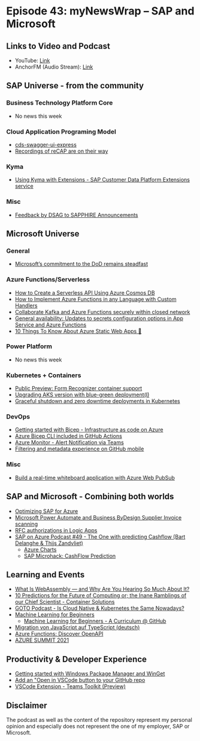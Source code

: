 # Episode 43: myNewsWrap – SAP and Microsoft

## Links to Video and Podcast

* YouTube: [Link](https://youtu.be/VoaAw_JmrPg)
* AnchorFM (Audio Stream): [Link](https://anchor.fm/christian-lechner/episodes/myNewsWrap--SAP-and-Microsoft-Episode-43-e147jko)

## SAP Universe - from the community

### Business Technology Platform Core

* No news this week

### Cloud Application Programing Model

* [cds-swagger-ui-express](https://www.npmjs.com/package/cds-swagger-ui-express)
* [Recordings of reCAP are on their way](https://twitter.com/reCAP_conf/status/1412870923422666759)

### Kyma

* [Using Kyma with Extensions - SAP Customer Data Platform Extensions service](https://help.sap.com/viewer/8438f051ded544d2ba1303e67fc5ff86/PROD/en-US/8722f8e5157b4cf9be5f0177906a0351.html)

### Misc

* [Feedback by DSAG to SAPPHIRE Announcements](https://diginomica.com/sapphire-now-2021-review-dsag-leaders-air-out-their-views-rise-sap-integration-progress-and)

## Microsoft Universe

### General

* [Microsoft’s commitment to the DoD remains steadfast](https://blogs.microsoft.com/blog/2021/07/06/microsofts-commitment-to-the-dod-remains-steadfast/)

### Azure Functions/Serverless

* [How to Create a Serverless API Using Azure Cosmos DB](https://hackernoon.com/how-to-create-a-serverless-api-using-azure-cosmos-db-hnbs35xj)
* [How to Implement Azure Functions in any Language with Custom Handlers](https://levelup.gitconnected.com/how-to-implement-azure-functions-in-any-language-with-custom-handlers-78e627264ccb)
* [Collaborate Kafka and Azure Functions securely within closed network](https://techcommunity.microsoft.com/t5/apps-on-azure/collaborate-kafka-and-azure-functions-securely-within-closed/ba-p/2429394)
* [General availability: Updates to secrets configuration options in App Service and Azure Functions](https://azure.microsoft.com/updates/general-availability-updates-to-secrets-configuration-options-in-app-service-and-azure-functions/?WT.mc_id=AZ-MVP-5004195)
* [10 Things To Know About Azure Static Web Apps 🎉](https://dev.to/azure/10-things-to-know-about-azure-static-web-apps-3n4i)

### Power Platform

* No news this week

### Kubernetes + Containers

* [Public Preview: Form Recognizer container support](https://azure.microsoft.com/updates/announcing-form-recognizer-container-support/?WT.mc_id=AZ-MVP-5004195)
* [Upgrading AKS version with blue-green deployment(I)](https://techcommunity.microsoft.com/t5/apps-on-azure/upgrading-aks-version-with-blue-green-deployment-i/ba-p/2527145?WT.mc_id=AZ-MVP-5004195)
* [Graceful shutdown and zero downtime deployments in Kubernetes](https://learnk8s.io/graceful-shutdown)

### DevOps

* [Getting started with Bicep - Infrastructure as code on Azure](https://github.com/fberson/Getting-started-with-Bicep-Infrastructure-as-code-on-Azure)
* [Azure Bicep CLI included in GitHub Actions](https://twitter.com/MarcusFelling/status/1412454940447023104)
* [Azure Monitor - Alert Notification via Teams](https://techcommunity.microsoft.com/t5/core-infrastructure-and-security/azure-monitor-alert-notification-via-teams/ba-p/2507676?WT.mc_id=AZ-MVP-5004195)
* [Filtering and metadata experience on GitHub mobile](https://youtu.be/7zLRAS_Q0uA)

### Misc

* [Build a real-time whiteboard application with Azure Web PubSub](https://dev.to/azure/build-a-real-time-whiteboard-application-with-azure-web-pubsub-3c4e)

## SAP and Microsoft - Combining both worlds

* [Optimizing SAP for Azure](https://www.microsoft.com/en-us/itshowcase/optimizing-sap-for-azure)
* [Microsoft Power Automate and Business ByDesign Supplier Invoice scanning](https://blogs.sap.com/2021/07/08/microsoft-power-automate-and-business-bydesign-supplier-invoice-scanning/)
* [RFC authorizations in Logic Apps](https://twitter.com/david_burg/status/1411719403599581187)
* [SAP on Azure Podcast #49 - The One with predicting Cashflow (Bart Delanghe & Thijs Zandvliet)](https://youtu.be/8STulN6XQc8)
  * [Azure Charts](https://azurecharts.com/)
  * [SAP Microhack: CashFlow Prediction](https://github.com/thzandvl/microhack-sap-data)

## Learning and Events

* [What Is WebAssembly — and Why Are You Hearing So Much About It?](https://thenewstack.io/what-is-webassembly/)
* [10 Predictions for the Future of Computing or; the Inane Ramblings of our Chief Scientist - Container Solutions](https://blog.container-solutions.com/10-predictions-for-the-future-of-computing)
* [GOTO Podcast - Is Cloud Native & Kubernetes the Same Nowadays?](https://open.spotify.com/episode/1v4Z1KfUguWgbNKVAAnWhJ?si=shAF-sIGQjaYdPCGZsXADg&dl_branch=1)
* [Machine Learning for Beginners](https://twitter.com/jeffsand/status/1410703348915793921)
  * [Machine Learning for Beginners - A Curriculum @ GitHub](https://github.com/microsoft/ML-For-Beginners)
* [Migration von JavaScript auf TypeScript (deutsch)](https://youtu.be/SUDO-LM8CYg)
* [Azure Functions: Discover OpenAPI](https://docs.microsoft.com/en-us/events/learntv/azure-functions-discover-openapi/?WT.mc_id=azurefunctionsonlearntv-30151-cmandell)
* [AZURE SUMMIT 2021](https://azuresummit.live/)

## Productivity & Developer Experience

* [Getting started with Windows Package Manager and WinGet](https://www.thomasmaurer.ch/2021/07/getting-started-with-windows-package-manager-winget/)
* [Add an "Open in VSCode button to your GitHub repo](https://twitter.com/jongallant/status/1413246501220876289)
* [VSCode Extension - Teams Toolkit (Preview)](https://marketplace.visualstudio.com/items?itemName=TeamsDevApp.ms-teams-vscode-extension)

## Disclaimer

The podcast as well as the content of the repository represent my personal opinion and especially does not represent the one of my employer, SAP or Microsoft.

